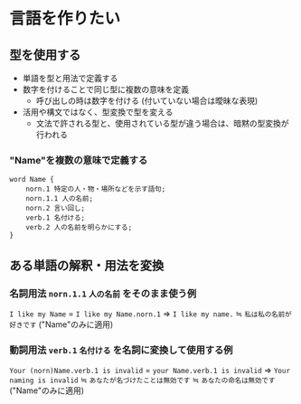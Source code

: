 # 言語を作りたい

## 型を使用する

- 単語を型と用法で定義する
- 数字を付けることで同じ型に複数の意味を定義
    - 呼び出しの時は数字を付ける (付いていない場合は曖昧な表現)
- 活用や構文ではなく、型変換で型を変える
    - 文法で許される型と、使用されている型が違う場合は、暗黙の型変換が行われる
### "Name"を複数の意味で定義する
```
word Name {
    norn.1 特定の人・物・場所などを示す語句;
    norn.1.1 人の名前;
    norn.2 言い回し;
    verb.1 名付ける;
    verb.2 人の名前を明らかにする;
}
```
## ある単語の解釈・用法を変換

### 名詞用法 `norn.1.1` `人の名前` をそのまま使う例
`I like my Name` = `I like my Name.norn.1` => `I like my name.` ≒ `私は私の名前が好きです`
("Name"のみに適用)
### 動詞用法 `verb.1` `名付ける` を名詞に変換して使用する例
`Your (norn)Name.verb.1 is invalid` = `your Name.verb.1 is invalid` => `Your naming is invalid` ≒ `あなたが名づけたことは無効です` ≒ `あなたの命名は無効です`
("Name"のみに適用)